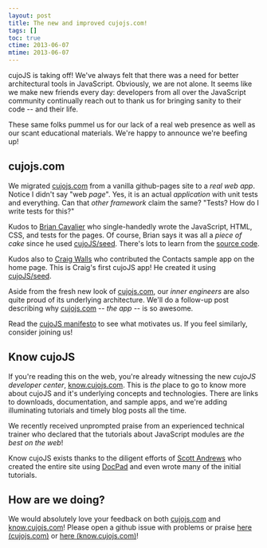 ```yaml
---
layout: post
title: The new and improved cujojs.com!
tags: []
toc: true
ctime: 2013-06-07
mtime: 2013-06-07
---
```


cujoJS is taking off!  We've always felt that there was a need for better
architectural tools in JavaScript.  Obviously, we are not alone.  It seems
like we make new friends every day: developers from all over the JavaScript
community continually reach out to thank us for bringing sanity to their code
-- and their life.

These same folks pummel us for our lack of a real web presence as well
as our scant educational materials.  We're happy to announce we're beefing up!

<a name="jump"></a>

## cujojs.com

We migrated [cujojs.com](http://cujojs.com) from a vanilla github-pages site
to a _real web app_.  Notice I didn't say "web _page_".  Yes, it is an actual
_application_ with unit tests and everything.  Can that _other framework_ claim
the same?  "Tests? How do I write tests for this?"

Kudos to [Brian Cavalier](https://github.com/briancavalier/) who single-handedly
wrote the JavaScript, HTML, CSS, and tests for the pages.  Of course, Brian
says it was all a _piece of cake_ since he used [cujoJS/seed](http://github.com/cujoJS/seed).
There's lots to learn from the [source code](https://github.com/cujojs/cujojs.github.com).

Kudos also to [Craig Walls](https://github.com/habuma) who contributed the
Contacts sample app on the home page.  This is Craig's first cujoJS app!  He
created it using [cujoJS/seed](http://github.com/cujoJS/seed).

Aside from the fresh new look of [cujojs.com](http://cujojs.com), our _inner
engineers_ are also quite proud of its underlying architecture.  We'll do a
follow-up post describing why [cujojs.com](http://cujojs.com) -- *the app* --
is so awesome.

Read the [cujoJS manifesto](http://cujojs.com/manifesto.html) to see what
motivates us.  If you feel similarly, consider joining us!

## Know cujoJS

If you're reading this on the web, you're already witnessing the new *cujoJS
developer center*, [know.cujojs.com](http://know.cujojs.com).  This is _the_
place to go to know more about cujoJS and it's underlying concepts and
technologies.  There are links to downloads, documentation, and sample apps,
and we're adding illuminating tutorials and timely blog posts all the time.

We recently received unprompted praise from an experienced technical trainer
who declared that the tutorials about JavaScript modules are *the best
on the web*!

Know cujoJS exists thanks to the diligent efforts of [Scott Andrews](https://github.com/scothis)
who created the entire site using [DocPad](http://docpad.org) and even wrote
many of the initial tutorials.

## How are we doing?

We would absolutely love your feedback on both [cujojs.com](http://cujojs.com)
and [know.cujojs.com](http://know.cujojs.com)!  Please open a github issue
with problems or praise [here (cujojs.com)](https://github.com/cujojs/cujojs.github.com/issues/new?labels=site-feedback)
or [here (know.cujojs.com)](https://github.com/know-cujojs/know/issues/new?labels=site-feedback)!
